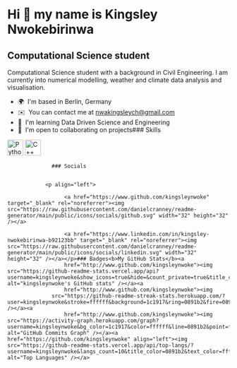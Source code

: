 Hi 👋 my name is Kingsley Nwokebirinwa
======================================

Computational Science student
-----------------------------

Computational Science student with a background in Civil Engineering. I am currently into numerical modelling, weather and climate data analysis and visualisation.

*   🌍  I'm based in Berlin, Germany
*   ✉️  You can contact me at [nwakingsleych@gmail.com](mailto:nwakingsleych@gmail.com)
*   🧠  I'm learning Data Driven Science and Engineering
*   🤝  I'm open to collaborating on projects### Skills 
<p align="left">
<a href="https://www.python.org/" target="_blank" rel="noreferrer"><img src="https://raw.githubusercontent.com/danielcranney/readme-generator/main/public/icons/skills/python-colored.svg" width="36" height="36" alt="Python" /></a>
<a href="https://docs.microsoft.com/en-us/cpp/?view=msvc-170" target="_blank" rel="noreferrer"><img src="https://raw.githubusercontent.com/danielcranney/readme-generator/main/public/icons/skills/cplusplus-colored.svg" width="36" height="36" alt="C++" /></a>
</p>
                    
                  ### Socials
                  
                  
                <p align="left">
                          
                      <a href="https://www.github.com/kingsleynwoke" target="_blank" rel="noreferrer"><img src="https://raw.githubusercontent.com/danielcranney/readme-generator/main/public/icons/socials/github.svg" width="32" height="32" /></a>
                          
                      <a href="https://www.linkedin.com/in/kingsley-nwokebirinwa-b92123bb" target="_blank" rel="noreferrer"><img src="https://raw.githubusercontent.com/danielcranney/readme-generator/main/public/icons/socials/linkedin.svg" width="32" height="32" /></a></p>### Badges<b>My GitHub Stats</b><a
                      href="http://www.github.com/kingsleynwoke"><img src="https://github-readme-stats.vercel.app/api?username=kingsleynwoke&show_icons=true&hide=&count_private=true&title_color=0891b2&text_color=ffffff&icon_color=0891b2&bg_color=1c1917&hide_border=true&show_icons=true" alt="kingsleynwoke's GitHub stats" /></a><a
                      href="http://www.github.com/kingsleynwoke"><img
                  src="https://github-readme-streak-stats.herokuapp.com/?user=kingsleynwoke&stroke=ffffff&background=1c1917&ring=0891b2&fire=0891b2&currStreakNum=ffffff&currStreakLabel=0891b2&sideNums=ffffff&sideLabels=ffffff&dates=ffffff&hide_border=true" /></a><a
                      href="http://www.github.com/kingsleynwoke"><img src="https://activity-graph.herokuapp.com/graph?username=kingsleynwoke&bg_color=1c1917&color=ffffff&line=0891b2&point=ffffff&area_color=1c1917&area=true&hide_border=true&custom_title=GitHub%20Commits%20Graph" alt="GitHub Commits Graph" /></a><a href="https://github.com/kingsleynwoke" align="left"><img src="https://github-readme-stats.vercel.app/api/top-langs/?username=kingsleynwoke&langs_count=10&title_color=0891b2&text_color=ffffff&icon_color=0891b2&bg_color=1c1917&hide_border=true&locale=en&custom_title=Top%20%Languages" alt="Top Languages" /></a>

